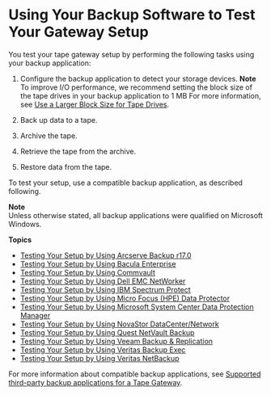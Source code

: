 # Using Your Backup Software to Test Your Gateway Setup<a name="GettingStartedTestGatewayVTL"></a>

You test your tape gateway setup by performing the following tasks using your backup application:

1. Configure the backup application to detect your storage devices\.
**Note**  
To improve I/O performance, we recommend setting the block size of the tape drives in your backup application to 1 MB For more information, see [Use a Larger Block Size for Tape Drives](Performance.md#block-size)\.

1. Back up data to a tape\.

1. Archive the tape\.

1. Retrieve the tape from the archive\.

1. Restore data from the tape\. 

To test your setup, use a compatible backup application, as described following\.

**Note**  
Unless otherwise stated, all backup applications were qualified on Microsoft Windows\. 

**Topics**
+ [Testing Your Setup by Using Arcserve Backup r17\.0](backup-arcserve.md)
+ [Testing Your Setup by Using Bacula Enterprise](backup-bacula.md)
+ [Testing Your Setup by Using Commvault](backup-commvault.md)
+ [Testing Your Setup by Using Dell EMC NetWorker](backup-emc.md)
+ [Testing Your Setup by Using IBM Spectrum Protect](backup-tsm.md)
+ [Testing Your Setup by Using Micro Focus \(HPE\) Data Protector](backup-hpdataprotector.md)
+ [Testing Your Setup by Using Microsoft System Center Data Protection Manager](backup-DPM.md)
+ [Testing Your Setup by Using NovaStor DataCenter/Network](backup-novastor.md)
+ [Testing Your Setup by Using Quest NetVault Backup](backup-netvault.md)
+ [Testing Your Setup by Using Veeam Backup & Replication](backup-Veeam.md)
+ [Testing Your Setup by Using Veritas Backup Exec](backup-BackupExec.md)
+ [Testing Your Setup by Using Veritas NetBackup](backup_netbackup-vtl.md)

For more information about compatible backup applications, see [Supported third\-party backup applications for a Tape Gateway](Requirements.md#requirements-backup-sw-for-vtl)\.